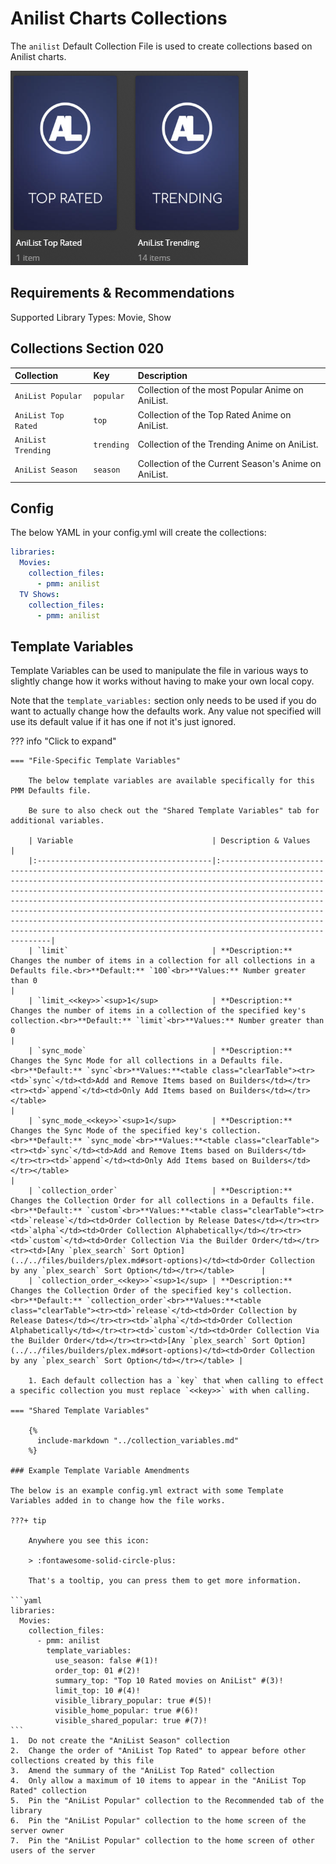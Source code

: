 # Anilist Charts Collections

The `anilist` Default Collection File is used to create collections based on Anilist charts.

![](../images/anilist.png)

## Requirements & Recommendations

Supported Library Types: Movie, Show

## Collections Section 020

| Collection          | Key        | Description                                          |
|:--------------------|:-----------|:-----------------------------------------------------|
| `AniList Popular`   | `popular`  | Collection of the most Popular Anime on AniList.     |
| `AniList Top Rated` | `top`      | Collection of the Top Rated Anime on AniList.        |
| `AniList Trending`  | `trending` | Collection of the Trending Anime on AniList.         |
| `AniList Season`    | `season`   | Collection of the Current Season's Anime on AniList. |

## Config

The below YAML in your config.yml will create the collections:

```yaml
libraries:
  Movies:
    collection_files:
      - pmm: anilist
  TV Shows:
    collection_files:
      - pmm: anilist
```

## Template Variables

Template Variables can be used to manipulate the file in various ways to slightly change how it works without having to make your own local copy.

Note that the `template_variables:` section only needs to be used if you do want to actually change how the defaults work. Any value not specified will use its default value if it has one if not it's just ignored.

??? info "Click to expand"

    === "File-Specific Template Variables"

        The below template variables are available specifically for this PMM Defaults file.

        Be sure to also check out the "Shared Template Variables" tab for additional variables.

        | Variable                               | Description & Values                                                                                                                                                                                                                                                                                                                                                                                                                                                                                                                      |
        |:---------------------------------------|:------------------------------------------------------------------------------------------------------------------------------------------------------------------------------------------------------------------------------------------------------------------------------------------------------------------------------------------------------------------------------------------------------------------------------------------------------------------------------------------------------------------------------------------|
        | `limit`                                | **Description:** Changes the number of items in a collection for all collections in a Defaults file.<br>**Default:** `100`<br>**Values:** Number greater than 0                                                                                                                                                                                                                                                                                                                                                                           |
        | `limit_<<key>>`<sup>1</sup>            | **Description:** Changes the number of items in a collection of the specified key's collection.<br>**Default:** `limit`<br>**Values:** Number greater than 0                                                                                                                                                                                                                                                                                                                                                                              |
        | `sync_mode`                            | **Description:** Changes the Sync Mode for all collections in a Defaults file.<br>**Default:** `sync`<br>**Values:**<table class="clearTable"><tr><td>`sync`</td><td>Add and Remove Items based on Builders</td></tr><tr><td>`append`</td><td>Only Add Items based on Builders</td></tr></table>                                                                                                                                                                                                                                          |
        | `sync_mode_<<key>>`<sup>1</sup>        | **Description:** Changes the Sync Mode of the specified key's collection.<br>**Default:** `sync_mode`<br>**Values:**<table class="clearTable"><tr><td>`sync`</td><td>Add and Remove Items based on Builders</td></tr><tr><td>`append`</td><td>Only Add Items based on Builders</td></tr></table>                                                                                                                                                                                                                                          |
        | `collection_order`                     | **Description:** Changes the Collection Order for all collections in a Defaults file.<br>**Default:** `custom`<br>**Values:**<table class="clearTable"><tr><td>`release`</td><td>Order Collection by Release Dates</td></tr><tr><td>`alpha`</td><td>Order Collection Alphabetically</td></tr><tr><td>`custom`</td><td>Order Collection Via the Builder Order</td></tr><tr><td>[Any `plex_search` Sort Option](../../files/builders/plex.md#sort-options)</td><td>Order Collection by any `plex_search` Sort Option</td></tr></table>      |
        | `collection_order_<<key>>`<sup>1</sup> | **Description:** Changes the Collection Order of the specified key's collection.<br>**Default:** `collection_order`<br>**Values:**<table class="clearTable"><tr><td>`release`</td><td>Order Collection by Release Dates</td></tr><tr><td>`alpha`</td><td>Order Collection Alphabetically</td></tr><tr><td>`custom`</td><td>Order Collection Via the Builder Order</td></tr><tr><td>[Any `plex_search` Sort Option](../../files/builders/plex.md#sort-options)</td><td>Order Collection by any `plex_search` Sort Option</td></tr></table> |

        1. Each default collection has a `key` that when calling to effect a specific collection you must replace `<<key>>` with when calling.

    === "Shared Template Variables"

        {%
          include-markdown "../collection_variables.md"
        %}

    ### Example Template Variable Amendments

    The below is an example config.yml extract with some Template Variables added in to change how the file works.

    ???+ tip

        Anywhere you see this icon:
      
        > :fontawesome-solid-circle-plus:
      
        That's a tooltip, you can press them to get more information.

    ```yaml
    libraries:
      Movies:
        collection_files:
          - pmm: anilist
            template_variables:
              use_season: false #(1)!
              order_top: 01 #(2)!
              summary_top: "Top 10 Rated movies on AniList" #(3)!
              limit_top: 10 #(4)!
              visible_library_popular: true #(5)!
              visible_home_popular: true #(6)!
              visible_shared_popular: true #(7)!
    ```
    1.  Do not create the "AniList Season" collection
    2.  Change the order of "AniList Top Rated" to appear before other collections created by this file
    3.  Amend the summary of the "AniList Top Rated" collection
    4.  Only allow a maximum of 10 items to appear in the "AniList Top Rated" collection
    5.  Pin the "AniList Popular" collection to the Recommended tab of the library
    6.  Pin the "AniList Popular" collection to the home screen of the server owner
    7.  Pin the "AniList Popular" collection to the home screen of other users of the server